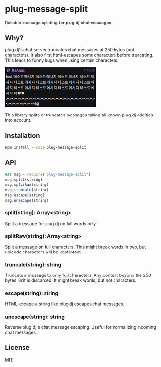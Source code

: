 # plug-message-split

Reliable message splitting for plug.dj chat messages.

## Why?

plug.dj's chat server truncates chat messages at 250 bytes (not characters). It also
first html-escapes some characters before truncating. This leads to funny bugs when
using certain characters:

![screenshot](error.png)

This library splits or truncates messages taking all known plug.dj oddities into
account.

## Installation

```sh
npm install --save plug-message-split
```

## API

```js
var msg = require('plug-message-split')
msg.split(string)
msg.splitRaw(string)
msg.truncate(string)
msg.escape(string)
msg.unescape(string)
```

### split(string): Array&lt;string>

Split a message for plug.dj on full words only.

### splitRaw(string): Array&lt;string>

Split a message on full characters. This might break words in two, but unicode
characters will be kept intact.

### truncate(string): string

Truncate a message to only full characters. Any content beyond the 250 bytes
limit is discarded. It might break words, but not characters.

### escape(string): string

HTML-escape a string like plug.dj escapes chat messages.

### unescape(string): string

Reverse plug.dj's chat message escaping. Useful for normalizing incoming chat
messages.

## License

[MIT]

[MIT]: ./LICENSE